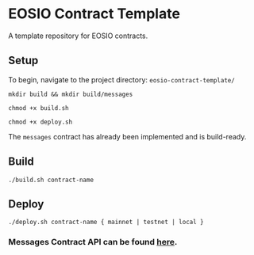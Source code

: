 # EOSIO Contract Template
A template repository for EOSIO contracts.

## Setup

To begin, navigate to the project directory: `eosio-contract-template/`

    mkdir build && mkdir build/messages

    chmod +x build.sh

    chmod +x deploy.sh

The `messages` contract has already been implemented and is build-ready.

## Build

    ./build.sh contract-name

## Deploy

    ./deploy.sh contract-name { mainnet | testnet | local }

### Messages Contract API can be found [here](docs/ContractAPI.md).

